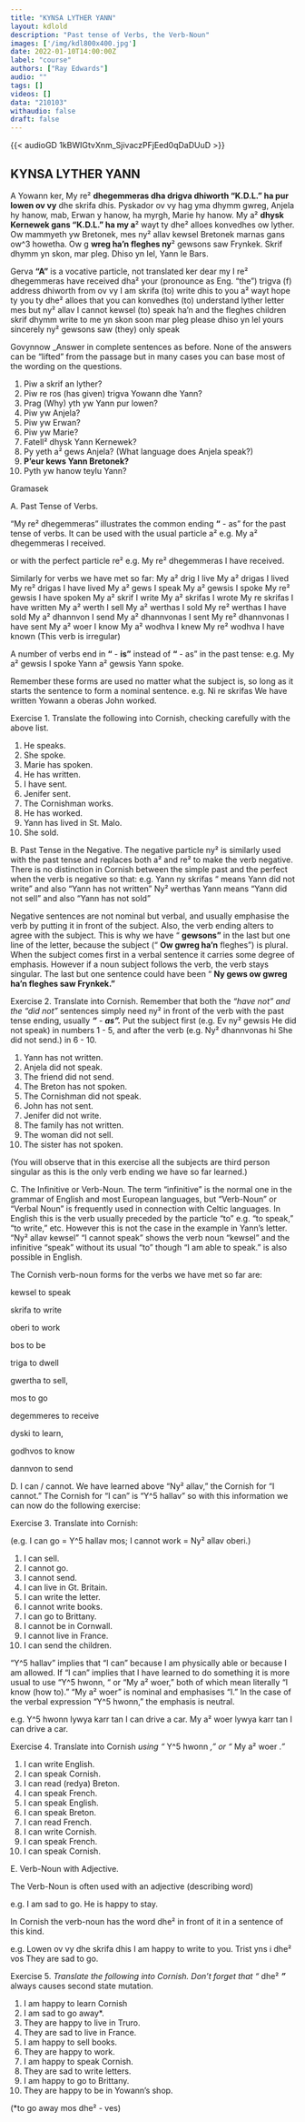 ```yaml
---
title: "KYNSA LYTHER YANN"
layout: kdlold
description: "Past tense of Verbs, the Verb-Noun"
images: ['/img/kdl800x400.jpg']
date: 2022-01-10T14:00:00Z
label: "course"
authors: ["Ray Edwards"]
audio: ""
tags: []
videos: []
data: "210103"
withaudio: false
draft: false
---
```



{{< audioGD 1kBWIGtvXnm_SjivaczPFjEed0qDaDUuD >}}


## KYNSA LYTHER YANN

A Yowann ker,
My re² **dhegemmeras dha drigva dhiworth “K.D.L.” ha pur lowen ov vy** dhe skrifa dhis. Pyskador ov vy hag yma dhymm gwreg, Anjela hy hanow, mab, Erwan y hanow, ha myrgh, Marie hy hanow. My a² **dhysk Kernewek gans “K.D.L.” ha my a**² wayt ty dhe² alloes konvedhes ow lyther. Ow mammyeth yw Bretonek, mes ny² allav kewsel Bretonek marnas gans ow^3 howetha. Ow g **wreg ha’n fleghes ny**² gewsons saw Frynkek. Skrif dhymm yn skon, mar pleg. 
Dhiso yn lel,
Yann le Bars.

Gerva
**“A”** is a vocative particle, not translated
ker dear
my I
re² dhegemmeras have received
dha² your
(pronounce as Eng. “the”)
trigva (f) address
dhiworth from
ov vy I am
skrifa (to) write
dhis to you
a² wayt hope
ty you
ty dhe² alloes that you can
konvedhes (to) understand
lyther letter
mes but
ny² allav I cannot
kewsel (to) speak
ha’n and the
fleghes children
skrif dhymm write to me
yn skon soon
mar pleg please
dhiso yn lel yours sincerely
ny² gewsons saw (they) only speak


Govynnow
_Answer in complete sentences as before. None of the answers can be “lifted” from the passage but in many cases you can base most of the wording on the questions.

1) Piw a skrif an lyther?
2) Piw re ros (has given) trigva Yowann dhe Yann?
3) Prag (Why) yth yw Yann pur lowen?
4) Piw yw Anjela?
5) Piw yw Erwan?
6) Piw yw Marie?
7) Fatell² dhysk Yann Kernewek?
8) Py yeth a² gews Anjela? (What language does Anjela speak?)
9) **P’eur kews Yann Bretonek?**
10) Pyth yw hanow teylu Yann?


Gramasek

A. Past Tense of Verbs.

“My re² dhegemmeras” illustrates the common ending **“** - as” for the past tense of verbs. It can be used with the usual particle a²
e.g. My a² dhegemmeras I received.

or with the perfect particle re²
e.g. My re² dhegemmeras I have received.

Similarly for verbs we have met so far:
My a² drig I live My a² drigas I lived My re² drigas I have lived
My a² gews I speak My a² gewsis I spoke My re² gewsis I have spoken
My a² skrif I write My a² skrifas I wrote My re skrifas I have written
My a² werth I sell My a² werthas I sold My re² werthas I have sold
My a² dhannvon I send My a² dhannvonas I sent My re² dhannvonas I have sent
My a² woer I know My a² wodhva I knew My re² wodhva I have known
(This verb is irregular)

A number of verbs end in **“** - **is”** instead of **“** - as” in the past tense:
e.g. My a² gewsis I spoke Yann a² gewsis Yann spoke.

Remember these forms are used no matter what the subject is, so long as it starts the sentence to form a nominal sentence.
e.g. Ni re skrifas We have written Yowann a oberas John worked.

Exercise 1. Translate the following into Cornish, checking carefully with the above list.

1) He speaks. 
2) She spoke. 
3) Marie has spoken.
4) He has written. 
5) I have sent. 
6) Jenifer sent.
7) The Cornishman works.
8) He has worked.
9) Yann has lived in St. Malo.
10) She sold.

B. Past Tense in the Negative.
The negative particle ny² is similarly used with the past tense and replaces both a² and re² to make the verb negative. There is no distinction in Cornish between the simple past and the perfect when the verb is negative so that:
e.g. Yann ny skrifas “ means Yann did not write” and also “Yann has not written” Ny² werthas Yann means “Yann did not sell” and also “Yann has not sold”

Negative sentences are not nominal but verbal, and usually emphasise the verb by putting it in front of the subject. Also, the verb ending alters to agree with the subject. This is why we have “ **gewsons”** in the last but one line of the letter, because the subject (“ **Ow gwreg ha’n**
fleghes”) is plural. When the subject comes first in a verbal sentence it carries some degree of emphasis. However if a noun subject follows the verb, the verb stays singular. The last but one sentence could have been “ **Ny gews ow gwreg ha’n fleghes saw Frynkek.”**


Exercise 2. Translate into Cornish. Remember that both the _“have not” and the “did not”_ sentences simply need ny² in front of the verb with the past tense ending, usually **_“_** - **_as”._** Put the subject first (e.g. Ev ny² gewsis He did not speak) in numbers 1 - 5, and after the verb
(e.g. Ny² dhannvonas hi She did not send.) in 6 - 10.


1) Yann has not written. 
2) Anjela did not speak. 
3) The friend did not send. 
4) The Breton has not spoken. 
5) The Cornishman did not speak. 
6) John has not sent.
7) Jenifer did not write.
8) The family has not written.
9) The woman did not sell.
10) The sister has not spoken.


(You will observe that in this exercise all the subjects are third person singular as this is the only verb ending we have so far learned.)

C. The Infinitive or Verb-Noun.
The term “infinitive” is the normal one in the grammar of English and most European languages, but “Verb-Noun” or “Verbal Noun” is frequently used in connection with Celtic languages. In English this is the verb usually preceded by the particle “to” e.g. “to speak,” “to write,” etc. However this is not the case in the example in Yann’s letter. “Ny² allav kewsel” “I cannot speak” shows the verb noun “kewsel” and the infinitive “speak” without its usual “to” though “I am able to speak.” is also possible in English.

The Cornish verb-noun forms for the verbs we have met so far are:

kewsel to speak

skrifa to write

oberi to work

bos to be 

triga to dwell 

gwertha to sell,

mos to go 

degemmeres to receive 

dyski to learn,

godhvos to know 

dannvon to send

D. I can / cannot.
We have learned above “Ny² allav,” the Cornish for “I cannot.” The Cornish for “I can” is “Y^5 hallav” so with this information we can now do the following exercise:

Exercise 3. Translate into Cornish:

(e.g. I can go = Y^5 hallav mos; I cannot work = Ny² allav oberi.)

1) I can sell. 
2) I cannot go. 
3) I cannot send. 
4) I can live in Gt. Britain. 
5) I can write the letter. 
6) I cannot write books.
7) I can go to Brittany.
8) I cannot be in Cornwall.
9) I cannot live in France.
10) I can send the children.


“Y^5 hallav” implies that “I can” because I am physically able or because I am allowed. If “I can” implies that I have learned to do something it is more usual to use “Y^5 hwonn, “ or “My a² woer,” both of which mean literally “I know (how to).” “My a² woer” is nominal and emphasises “I.” In the case of the verbal expression “Y^5 hwonn,” the emphasis is neutral.

e.g. Y^5 hwonn lywya karr tan I can drive a car.
My a² woer lywya karr tan I can drive a car.


Exercise 4. Translate into Cornish _using “_ Y^5 hwonn _,” or “_ My a² woer _.”_

1) I can write English. 
2) I can speak Cornish. 
3) I can read (redya) Breton. 
4) I can speak French. 
5) I can speak English. 
6) I can speak Breton.
7) I can read French.
8) I can write Cornish.
9) I can speak French.
10) I can speak Cornish.

E. Verb-Noun with Adjective.

The Verb-Noun is often used with an adjective (describing word)

e.g. I am sad to go. He is happy to stay.

In Cornish the verb-noun has the word dhe² in front of it in a sentence of this kind.

e.g. 
Lowen ov vy dhe skrifa dhis I am happy to write to you.
Trist yns i dhe² vos They are sad to go.

Exercise 5. 
_Translate the following into Cornish. Don’t forget that “_ dhe² **_”_** always causes second state mutation.

1) I am happy to learn Cornish 
2) I am sad to go away*. 
3) They are happy to live in Truro. 
4) They are sad to live in France. 
5) I am happy to sell books. 
6) They are happy to work.
7) I am happy to speak Cornish.
8) They are sad to write letters.
9) I am happy to go to Brittany.
10) They are happy to be in Yowann’s shop.

(*to go away mos dhe² - ves)


